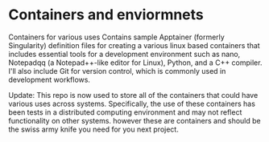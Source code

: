 # Containers and enviormnets
Containers for various uses
Contains sample Apptainer (formerly Singularity) definition files for creating a various linux based containers that includes essential tools for a development environment such as nano, Notepadqq (a Notepad++-like editor for Linux), Python, and a C++ compiler. I'll also include Git for version control, which is commonly used in development workflows.

Update:
This repo is now used to store all of the containers that could have various uses across systems. Specifically, the use of these containers has been tests in a distributed computing environment and may not reflect functionality on other systems. however these are containers and should be the swiss army knife you need for you next project.
